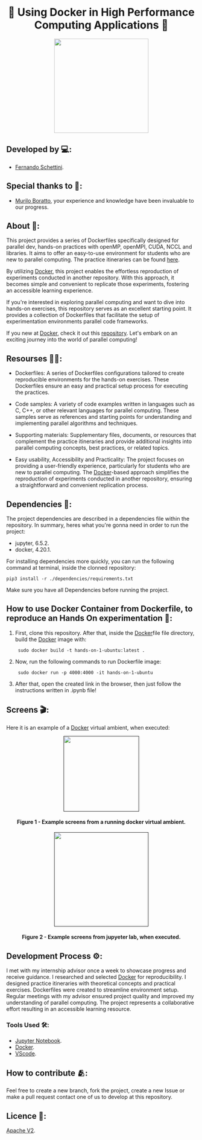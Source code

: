 <h1 align="center">🐋 Using Docker in High Performance Computing Applications 🐋</h1>

<div align="center">
	<a href="link_for_webite">
	<img height = "250em" src = "https://github.com/FernandoSchett/parallel_programming_environment_dockers/assets/80331486/b1d1cff1-a310-423b-b24c-705e1b8a94b7" />
    </a>
</div>

## Developed by 💻:
- [Fernando Schettini](https://github.com/FernandoSchett).

## Special thanks to 🥰:
- [Murilo Boratto](https://github.com/muriloboratto), your experience and knowledge have been invaluable to our progress.

## About 🤔:

This project provides a series of Dockerfiles specifically designed for parallel dev, hands-on practices with openMP, openMPI, CUDA, NCCL and libraries. It aims to offer an easy-to-use environment for students who are new to parallel computing. The practice itineraries can be found [here](https://github.com/muriloboratto/hands-on-supercomputing-with-parallel-computing).

By utilizing [Docker](https://www.docker.com/), this project enables the effortless reproduction of experiments conducted in another repository. With this approach, it becomes simple and convenient to replicate those experiments, fostering an accessible learning experience.

If you're interested in exploring parallel computing and want to dive into hands-on exercises, this repository serves as an excellent starting point. It provides a collection of Dockerfiles that facilitate the setup of experimentation environments parallel code frameworks.

If you new at [Docker](https://www.docker.com/), check it out this [repository](https://github.com/orlandomotapires/docker_kick_start). Let's embark on an exciting journey into the world of parallel computing!

## Resourses 🧑‍🔬:    

- Dockerfiles: A series of Dockerfiles configurations tailored to create reproducible environments for the hands-on exercises. These Dockerfiles ensure an easy and practical setup process for executing the practices.

- Code samples: A variety of code examples written in languages such as C, C++, or other relevant languages for parallel computing. These samples serve as references and starting points for understanding and implementing parallel algorithms and techniques.

- Supporting materials: Supplementary files, documents, or resources that complement the practice itineraries and provide additional insights into parallel computing concepts, best practices, or related topics.

- Easy usability, Accessibility and Practicality: The project focuses on providing a user-friendly experience, particularly for students who are new to parallel computing. The [Docker](https://www.docker.com/)-based approach simplifies the reproduction of experiments conducted in another repository, ensuring a straightforward and convenient replication process.

## Dependencies 🚚:

The project dependencies are described in a dependencies file within the repository. In summary, heres what you're gonna need in order to run the project:

- jupyter, 6.5.2.
- docker, 4.20.1.

For installing dependencies more quickly, you can run the following command at terminal, inside the clonned repository:

    pip3 install -r ./dependencies/requirements.txt

Make sure you have all Dependencies before running the project.

## How to use Docker Container from Dockerfile, to reproduce an Hands On experimentation 🏃:

1. First, clone this repository. After that, inside the [Docker](https://www.docker.com/)file file directory, build the [Docker](https://www.docker.com/) image with:

        sudo docker build -t hands-on-1-ubuntu:latest .

2. Now, run the following commands to run Dockerfile image:

        sudo docker run -p 4000:4000 -it hands-on-1-ubuntu

3. After that, open the created link in the browser, then just follow the instructions written in .ipynb file!

## Screens 🎬:

Here it is an example of a [Docker](https://www.docker.com/) virtual ambient, when executed:

<div align="center">
	<a href="">
	<img height = "200em" src = "https://github.com/FernandoSchett/parallel_programming_environment_dockers/assets/80331486/43dec4a0-bd88-4b10-bf5a-386c08de1d28" />
    </a>
</div>
<h4 align="center">Figure 1 - Example screens from a running docker virtual ambient.</h4>

<div align="center">
	<a href="">
	<img height = "250em" src = "https://github.com/FernandoSchett/parallel_programming_environment_dockers/assets/80331486/210eb6e6-5de5-4d09-a6d4-4c4a2cf3abad" />
    </a>
</div>
<h4 align="center">Figure 2 - Example screens from jupyeter lab, when executed.</h4>

## Development Process ⚙️:

I met with my internship advisor once a week to showcase progress and receive guidance. I researched and selected [Docker](https://www.docker.com/) for reproducibility. I designed practice itineraries with theoretical concepts and practical exercises. Dockerfiles were created to streamline environment setup. Regular meetings with my advisor ensured project quality and improved my understanding of parallel computing. The project represents a collaborative effort resulting in an accessible learning resource.

### Tools Used 🛠️: 

- [Jupyter Notebook](https://jupyter.org/). 
- [Docker](https://www.docker.com/).
- [VScode](https://code.visualstudio.com/).

## How to contribute 🫂:

Feel free to create a new branch, fork the project, create a new Issue or make a pull request contact one of us to develop at this repository.

## Licence 📜:

[Apache V2](https://choosealicense.com/licenses/apache-2.0/).

